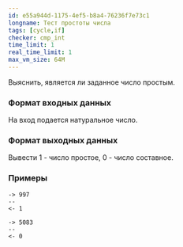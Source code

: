 ```yaml
---
id: e55a944d-1175-4ef5-b8a4-76236f7e73c1
longname: Тест простоты числа
tags: [cycle,if]
checker: cmp_int
time_limit: 1
real_time_limit: 1
max_vm_size: 64M
---
```



Выяснить, является ли заданное число простым.

### Формат входных данных

На вход подается натуральное число.

### Формат выходных данных

Вывести 1 - число простое, 0 - число составное.

### Примеры

```
-> 997
--
<- 1
```

```
-> 5083
--
<- 0
```
